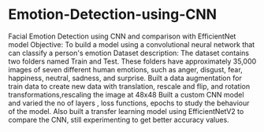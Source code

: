 # Emotion-Detection-using-CNN
Facial Emotion Detection using CNN and comparison with EfficientNet model
Objective:
To build a model using a convolutional neural network that can classify a person's emotion
Dataset description:
The dataset contains two folders named Train and Test. These folders have approximately 35,000 images of 
seven different human emotions, such as anger, disgust, fear, happiness, neutral, sadness, and surprise.
Built a data augmentation for train data to create new data with translation, rescale and flip, and rotation transformations,rescaling the image at 48x48
Built a custom CNN model and varied the no of layers , loss functions, epochs to study the behaviour of the model.
Also built a transfer learning model using EfficientNetV2 to compare the CNN, still experimenting to get better accuracy values.
